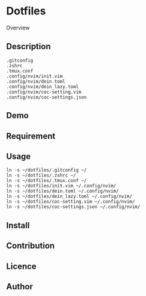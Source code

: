 Dotfiles
====

Overview

## Description
    .gitconfig  
    .zshrc  
    .tmux.conf  
    .config/nvim/init.vim  
    .config/nvim/dein.toml  
    .config/nvim/dein_lazy.toml  
    .config/nvim/coc-setting.vim  
    .config/nvim/coc-settings.json  

## Demo

## Requirement

## Usage
    ln -s ~/dotfiles/.gitconfig ~/  
    ln -s ~/dotfiles/.zshrc ~/  
    ln -s ~/dotfiles/.tmux.conf ~/  
    ln -s ~/dotfiles/init.vim ~/.config/nvim/  
    ln -s ~/dotfiles/dein.toml ~/.config/nvim/  
    ln -s ~/dotfiles/dein_lazy.toml ~/.config/nvim/  
    ln -s ~/dotfiles/coc-setting.vim ~/.config/nvim/  
    ln -s ~/dotfiles/coc-settings.json ~/.config/nvim/  

## Install

## Contribution

## Licence

## Author

